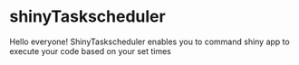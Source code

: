 # shinyTaskscheduler
Hello everyone!
ShinyTaskscheduler enables you to command shiny app to execute your code based on your set times

